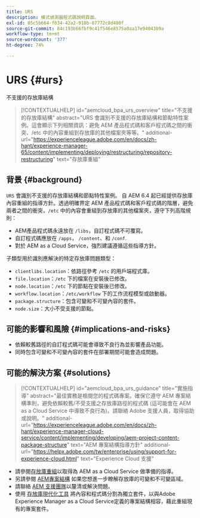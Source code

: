 ```yaml
---
title: URS
description: 模式偵測器程式碼說明頁面。
exl-id: 05c5b664-f034-42a2-918b-07772c8d480f
source-git-commit: 84c193b66fbf9c41f546e8575a0aa17e94043b9a
workflow-type: tm+mt
source-wordcount: '377'
ht-degree: 74%

---
```


# URS {#urs}

不支援的存放庫結構

>[!CONTEXTUALHELP]
>id="aemcloud_bpa_urs_overview"
>title="不支援的存放庫結構"
>abstract="URS 會識別不支援的存放庫結構和節點特性案例。這會顯示下列相關資訊：避免 AEM 產品程式碼和客戶程式碼之間的衝突、/etc 中的內容重組到存放庫的其他檔案夾等等。"
>additional-url="https://experienceleague.adobe.com/en/docs/zh-hant/experience-manager-65/content/implementing/deploying/restructuring/repository-restructuring" text="存放庫重組"

## 背景 {#background}

`URS`  會識別不支援的存放庫結構和節點特性案例。 自 AEM 6.4 起已經提供存放庫內容重組的指導方針。透過明確界定 AEM 產品程式碼和客戶程式碼的階層，避免兩者之間的衝突，`/etc` 中的內容會重組到存放庫的其他檔案夾，遵守下列高階規則：

* AEM產品程式碼永遠放在 `/libs`，自訂程式碼不可覆寫。
* 自訂程式碼應放在 `/apps`， `/content`、和 `/conf`.
* 對於 AEM as a Cloud Service，強烈建議遵循這些指導方針。

子類型用於識別應解決的特定存放庫問題類型：

* `clientlibs.location`：依路徑參考 `/etc` 的用戶端程式庫。
* `file.location`：`/etc` 下的檔案在安裝後已修改。
* `node.location`：`/etc` 下的節點在安裝後已修改。
* `workflow.location`：`/etc/workflow` 下的工作流程模型或啟動器。
* `package.structure`：包含可變和不可變內容的套件。
* `node.size`：大小不受支援的節點。

## 可能的影響和風險 {#implications-and-risks}

* 依賴較舊路徑的自訂程式碼可能會導致不良行為並影響產品功能。
* 同時包含可變和不可變內容的套件在部署期間可能會造成問題。

## 可能的解決方案 {#solutions}

>[!CONTEXTUALHELP]
>id="aemcloud_bpa_urs_guidance"
>title="實施指導"
>abstract="最佳實務是檢閱您的程式碼專案。確保它遵守 AEM 專案結構準則，避免依賴較舊/不受支援之存放庫路徑的程式碼 (這可能會在 AEM as a Cloud Service 中導致不良行為)。請聯絡 Adob&#x200B;&#x200B;e 支援人員，取得協助或說明。"
>additional-url="https://experienceleague.adobe.com/en/docs/zh-hant/experience-manager-cloud-service/content/implementing/developing/aem-project-content-package-structure" text="AEM 專案結構指導方針"
>additional-url="https://helpx.adobe.com/tw/enterprise/using/support-for-experience-cloud.html" text="Experience Cloud 支援"

* 請參閱[存放庫重組](https://experienceleague.adobe.com/en/docs/zh-hant/experience-manager-65/content/implementing/deploying/restructuring/repository-restructuring)以取得為 AEM as a Cloud Service 做準備的指導。
* 另請參閱 [AEM專案結構](https://experienceleague.adobe.com/en/docs/zh-hant/experience-manager-cloud-service/content/implementing/developing/aem-project-content-package-structure) 如果您想進一步瞭解存放庫的可變和不可變區域。
* 請聯絡 [AEM 支援團隊](https://helpx.adobe.com/tw/enterprise/using/support-for-experience-cloud.html)以釐清或解決問題。
* 使用 [存放庫現代化工具](https://experienceleague.adobe.com/en/docs/experience-manager-cloud-service/content/migration-journey/refactoring-tools/repo-modernizer#refactoring-tools) 將內容和程式碼分割為獨立套件，以與Adobe Experience Manager as a Cloud Service定義的專案結構相容，藉此重組現有的專案套件。

